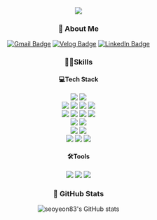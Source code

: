 <div align=center>

  
<img src="https://capsule-render.vercel.app/api?type=waving&color=0:6EE3F7,100:E6FFFF&height=150&section=header&text=Seoyeon's%20GitHub&fontSize=40" align=center>

### 📝 About Me

[![Gmail Badge](https://img.shields.io/badge/seannn283@gmail.com-EA4335?style=flat-square&logo=gmail&logoColor=white)](mailto:seannn283@gmail.com)
[![Velog Badge](https://img.shields.io/badge/Velog-20C997?style=flat-square&logo=velog&logoColor=white)](https://velog.io/@ssssyeon/posts)
[![LinkedIn Badge](https://img.shields.io/badge/LinkedIn-0A66C2?style=flat-square&logo=linkedin&logoColor=white)](https://www.linkedin.com/in/%EC%84%9C%EC%97%B0-%EA%B9%80-b7369a305/)



### 💪🏻Skills
#### 💻Tech Stack
<!-- Languages   -->
<img src="https://img.shields.io/badge/Java-007396?style=flat-square&logo=java&logoColor=white&labelColor=black"> 
<img src="https://img.shields.io/badge/Python-3776AB?style=flat-square&logo=python&logoColor=white&labelColor=black">
<br>
<!-- #### Frameworks   -->
<img src="https://img.shields.io/badge/Spring-6DB33F?style=flat-square&logo=spring&logoColor=white&labelColor=black"> 
<img src="https://img.shields.io/badge/Spring Boot-6DB33F?style=flat-square&logo=springboot&logoColor=white&labelColor=black"> 
<img src="https://img.shields.io/badge/Spring Data JPA-6DB33F?style=flat-square&logo=jpa&logoColor=white&labelColor=black"> 
<img src="https://img.shields.io/badge/Spring Security-6DB33F?style=flat-square&logo=springsecurity&logoColor=white&labelColor=black"> 
<br>

<!-- #### DB   -->
<img src="https://img.shields.io/badge/H2 database-09476B?style=flat-square&logo=h2database&logoColor=white&labelColor=black"> 
<img src="https://img.shields.io/badge/MySQL-4479A1?style=flat-square&logo=mysql&logoColor=white&labelColor=black"> 
<img src="https://img.shields.io/badge/PostgreSQL-4169E1?style=flat-square&logo=postgresql&logoColor=white&labelColor=black"> 
<img src="https://img.shields.io/badge/Redis-FF4438?style=flat-square&logo=redis&logoColor=white&labelColor=black">
<br>

<!-- #### Infra   -->
<img src="https://img.shields.io/badge/Docker-2496ED?style=flat-square&logo=docker&logoColor=white&labelColor=black"> 
<img src="https://img.shields.io/badge/AWS-232F3E?style=flat-square&logo=amazonwebservices&logoColor=white&labelColor=black">
<br>

<!-- #### Workflow & Automation   -->
<img src="https://img.shields.io/badge/Github Actions-2088FF?style=flat-square&logo=githubactions&logoColor=white&labelColor=black"> 
<img src="https://img.shields.io/badge/Apache Airflow-017CEE?style=flat-square&logo=apacheairflow&logoColor=white&labelColor=black">
<br>

<img src="https://img.shields.io/badge/Git-F05032?style=flat-square&logo=Git&logoColor=white&labelColor=black"> 
<img src="https://img.shields.io/badge/GitHub-181717?style=flat-square&logo=GitHub&logoColor=white&labelColor=black"> 
<img src="https://img.shields.io/badge/Swagger-85EA2D?style=flat-square&logo=Swagger&logoColor=white&labelColor=black"> 
<br>

#### 🛠️Tools
<!-- #### Tools & Collaboration & Communication   -->
<img src="https://img.shields.io/badge/Notion-000000?style=flat-square&logo=Notion&logoColor=white&labelColor=black"> 
<img src="https://img.shields.io/badge/Discord-5865F2?style=flat-square&logo=Discord&logoColor=white&labelColor=black"> 
<img src="https://img.shields.io/badge/Slack-4A154B?style=flat-square&logo=Slack&logoColor=white&labelColor=black">

### 🌟 GitHub Stats

![seoyeon83's GitHub stats](https://github-readme-stats.vercel.app/api?username=seoyeon83&theme=react&show_icons=true&hide_border=true&count_private=true)


</div>

